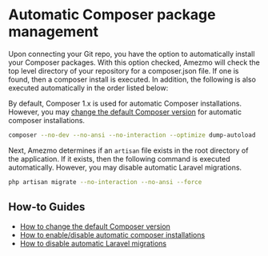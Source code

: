 # Automatic Composer package management

Upon connecting your Git repo, you have the option to automatically install your Composer packages. With this option checked, Amezmo
will check the top level directory of your repository for a composer.json file.
If one is found, then a composer install is executed. In addition, the following is also executed automatically in the order
listed below:

By default, Composer 1.x is used for automatic Composer installations. However, you may [change the default Composer version](/docs/how-to-guides/change-default-composer-version) for automatic composer installations.

```bash
composer --no-dev --no-ansi --no-interaction --optimize dump-autoload
```

Next, Amezmo determines if an `artisan` file exists in the root directory of the application. If it exists, then the following command 
is executed automatically. However, you may disable automatic Laravel migrations.

```bash 
php artisan migrate --no-interaction --no-ansi --force
```


## How-to Guides

- [How to change the default Composer version](/docs/how-to-guides/change-default-composer-version)
- [How to enable/disable automatic composer installations](/docs/how-to-guides/disable-automatic-composer-installs)
- [How to disable automatic Laravel migrations](/docs/how-to-guides/disable-automatic-laravel-migrations)